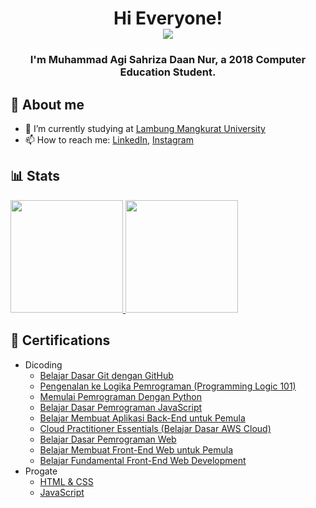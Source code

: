 <h1 align="center">
  Hi Everyone!
  <br>
  <img src="https://c.tenor.com/_iS_j2iYJK4AAAAM/quby-quby-chan.gif">
</h1>
<h3 align="center">I'm Muhammad Agi Sahriza Daan Nur, a 2018 Computer Education Student.</h3>

## :book: About me
- 🔭 I’m currently studying at [Lambung Mangkurat University](https://ulm.ac.id/)
- 📫 How to reach me: [LinkedIn](https://www.linkedin.com/in/agisahriza/), [Instagram](https://www.instagram.com/agisahriza)

## 📊 Stats
<p align="left">
<a href="https://github.com/agisahriza">
  <img height="180em" src="https://github-readme-stats-eight-theta.vercel.app/api?username=agisahriza&show_icons=true&theme=algolia&include_all_commits=true&count_private=true"/>
  <img height="180em" src="https://github-readme-stats-eight-theta.vercel.app/api/top-langs/?username=agisahriza&layout=compact&langs_count=8&theme=algolia"/>
</a>
</p>

## 📄 Certifications
- Dicoding
  - [Belajar Dasar Git dengan GitHub](https://www.dicoding.com/certificates/1OP8LE3KQZQK)
  - [Pengenalan ke Logika Pemrograman (Programming Logic 101)](https://www.dicoding.com/certificates/NVP71ED2VPR0)
  - [Memulai Pemrograman Dengan Python](https://www.dicoding.com/certificates/1OP8LJQKVZQK)
  - [Belajar Dasar Pemrograman JavaScript](https://www.dicoding.com/certificates/L4PQM0KJVZO1)
  - [Belajar Membuat Aplikasi Back-End untuk Pemula](https://www.dicoding.com/certificates/ERZR45KNNZYV)
  - [Cloud Practitioner Essentials (Belajar Dasar AWS Cloud)](https://www.dicoding.com/certificates/1OP8LL288ZQK)
  - [Belajar Dasar Pemrograman Web](https://www.dicoding.com/certificates/KEXL3J66RPG2)  
  - [Belajar Membuat Front-End Web untuk Pemula](https://www.dicoding.com/certificates/JMZV2J7ROZN9)
  - [Belajar Fundamental Front-End Web Development](https://www.dicoding.com/certificates/53XEWGR8YXRN)
- Progate
  - [HTML & CSS](progate.com/course_certificate/9d559fber8o8nu)
  - [JavaScript](progate.com/course_certificate/9bf95418r8x4pv)

<!--
**agisahriza/agisahriza** is a ✨ _special_ ✨ repository because its `README.md` (this file) appears on your GitHub profile.
### Hi there 👋
Here are some ideas to get you started:

- 🔭 I’m currently working on ...
- 🌱 I’m currently learning ...
- 👯 I’m looking to collaborate on ...
- 🤔 I’m looking for help with ...
- 💬 Ask me about ...
- 📫 How to reach me: ...
- 😄 Pronouns: ...
- ⚡ Fun fact: ...

- 👀 
- 👨‍💻 I specialize in AWS(S3, EC2, ECS, EKS), SAS, Spark, TensorFlow, Torch, Scikit, Numpy, Theano, PostgreSQL, Redis, and MySQL.
- 🌱 I’m currently exploring data science technologies with SAS, Python, R and MATLAB and learning C/C++, system architecture, and usage of cloud technologies.
- 💞️ I’m looking to collaborate on my personal projects, help maintain and fix bugs in other open source projects, as well as open to collaborating professionally and welcoming recruitment and internship/employment opportunities.
- 📫 Reach out to me on github, instagram, twitter or mail me at kanbhasin@gmail.com.
https://github.com/nixdonut
  - []()
  - []()
  - []()
  - []()
-->
